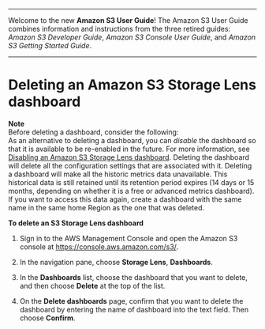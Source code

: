 --------

Welcome to the new **Amazon S3 User Guide**\! The Amazon S3 User Guide combines information and instructions from the three retired guides: *Amazon S3 Developer Guide*, *Amazon S3 Console User Guide*, and *Amazon S3 Getting Started Guide*\.

--------

# Deleting an Amazon S3 Storage Lens dashboard<a name="storage_lens_console_deleting"></a>

**Note**  
 Before deleting a dashboard, consider the following:  
As an alternative to deleting a dashboard, you can *disable* the dashboard so that it is available to be re\-enabled in the future\. For more information, see [Disabling an Amazon S3 Storage Lens dashboard](storage_lens_console_disabling.md)\.
Deleting the dashboard will delete all the configuration settings that are associated with it\.
 Deleting a dashboard will make all the historic metrics data unavailable\. This historical data is still retained until its retention period expires \(14 days or 15 months, depending on whether it is a free or advanced metrics dashboard\)\. If you want to access this data again, create a dashboard with the same name in the same home Region as the one that was deleted\.

**To delete an S3 Storage Lens dashboard**

1. Sign in to the AWS Management Console and open the Amazon S3 console at [https://console\.aws\.amazon\.com/s3/](https://console.aws.amazon.com/s3/)\.

1. In the navigation pane, choose **Storage Lens**, **Dashboards**\.

1. In the **Dashboards** list, choose the dashboard that you want to delete, and then choose **Delete** at the top of the list\.

1. On the **Delete dashboards** page, confirm that you want to delete the dashboard by entering the name of dashboard into the text field\. Then choose **Confirm**\. 